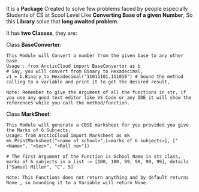 It is a **Package** Created to solve few problems faced by people especially Students of CS at Scool Level Like **Converting Base of a given Number**, So this **Library** solve that **long awaited problem**. 

It has **two Classes**, they are:

Class **BaseConverter**:

```
This Module will Convert a number from the given base to any other base.
Usage : from ArcticCloud import BaseConvertor as b
# Say, you will convert from Binary to Hexadecimal,
v1 = b.Binary_to_Hexadecimal("11011101.111010") # bound the method calling to a variable and print it to get the desired result, 

Note: Remember to give the Argument of all the functions in str, if you use any good text editor like VS Code or any IDE it will show the references while you call the method/function. 
```

Class **MarkSheet**: 

```
This Module will generate a CBSE marksheet for you provided you give the Marks of 6 Subjects.
Usage: from ArcticCloud import Marksheet as mk
mk.PrintMarksheet("<name of school>",[<marks of 6 subjects>], ["<Name>", "<Sec>", "<Roll no>"])

# The First Argument of the Function is School Name in str class, marks of 6 subjects in a list -> [100, 100, 99, 98, 98, 99], details ["Samuel Miller", "C", 5]

Note: This Functions does not return anything and by default returns None , so bounding it to a Variable will return None.
```
